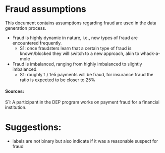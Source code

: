 # Fraud assumptions
This document contains assumptions regarding fraud are used in the data generation process.

- Fraud is highly dynamic in nature, i.e., new types of fraud are encountered frequently.
    - S1: once fraudsters learn that a certain type of fraud is known/blocked they will switch to a new approach, akin to whack-a-mole
- Fraud is imbalanced, ranging from highly imbalanced to slightly imbalanced.
    - S1: roughly 1 / 1e5 payments will be fraud, for insurance fraud the ratio is expected to be closer to 25%

#### Sources:
S1: A participant in the DEP program works on payment fraud for a financial institution.

# Suggestions:
- labels are not binary but also indicate if it was a reasonable suspect for fraud

